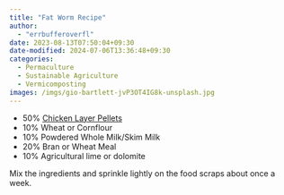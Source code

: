 ```yaml
---
title: "Fat Worm Recipe"
author:
  - "errbufferoverfl"
date: 2023-08-13T07:50:04+09:30
date-modified: 2024-07-06T13:36:48+09:30
categories:
  - Permaculture
  - Sustainable Agriculture
  - Vermicomposting
images: /imgs/gio-bartlett-jvP3OT4IG8k-unsplash.jpg
---
```


- 50% [Chicken Layer Pellets](https://www.petbarn.com.au/peckish-performance-poultry-layer-pellets-20kg)
- 10% Wheat or Cornflour
- 10% Powdered Whole Milk/Skim Milk
- 20% Bran or Wheat Meal
- 10% Agricultural lime or dolomite

Mix the ingredients and sprinkle lightly on the food scraps about once a week.
